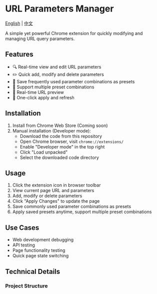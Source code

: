 # URL Parameters Manager

[English](README_EN.md) | [中文](README_ZH.md)

A simple yet powerful Chrome extension for quickly modifying and managing URL query parameters.

## Features

- 🔍 Real-time view and edit URL parameters
- ✏️ Quick add, modify and delete parameters
- 💾 Save frequently used parameter combinations as presets
- 🔄 Support multiple preset combinations
- 👀 Real-time URL preview
- 🚀 One-click apply and refresh

## Installation

1. Install from Chrome Web Store (Coming soon)
2. Manual installation (Developer mode):
   - Download the code from this repository
   - Open Chrome browser, visit `chrome://extensions/`
   - Enable "Developer mode" in the top right
   - Click "Load unpacked"
   - Select the downloaded code directory

## Usage

1. Click the extension icon in browser toolbar
2. View current page URL and parameters
3. Add, modify or delete parameters
4. Click "Apply Changes" to update the page
5. Save commonly used parameter combinations as presets
6. Apply saved presets anytime, support multiple preset combinations

## Use Cases

- Web development debugging
- API testing
- Page functionality testing
- Quick page state switching

## Technical Details

### Project Structure 